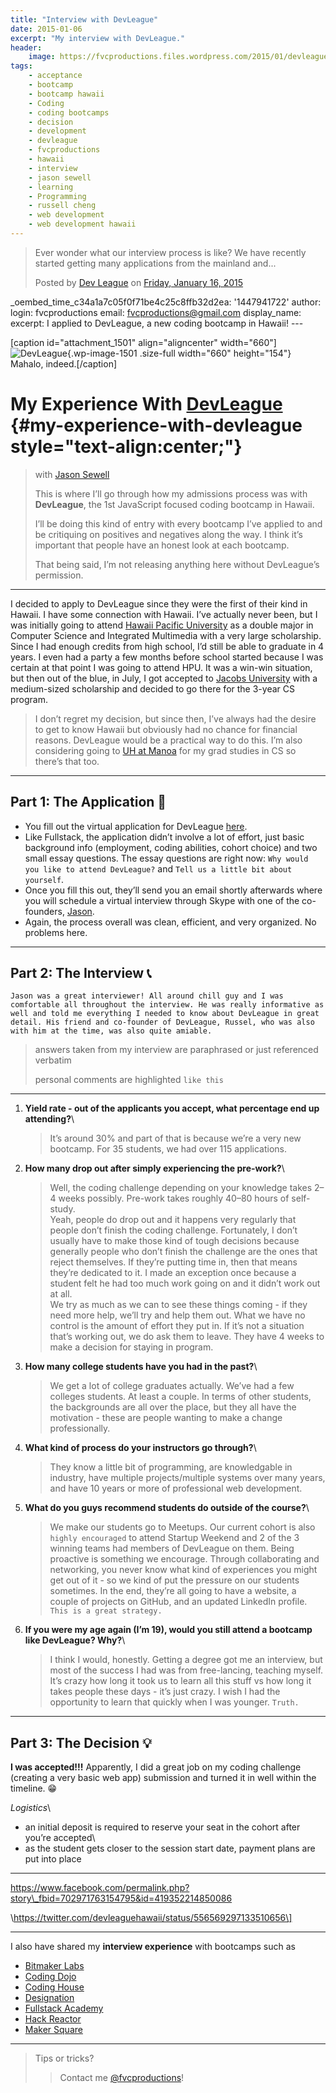 ```yaml
---
title: "Interview with DevLeague"
date: 2015-01-06
excerpt: "My interview with DevLeague."
header:
    image: https://fvcproductions.files.wordpress.com/2015/01/devleague-join-the-movement-learn-to-code-in-hawaii.png?w=1024&h=435&crop=1
tags:
    - acceptance
    - bootcamp
    - bootcamp hawaii
    - Coding
    - coding bootcamps
    - decision
    - development
    - devleague
    - fvcproductions
    - hawaii
    - interview
    - jason sewell
    - learning
    - Programming
    - russell cheng
    - web development
    - web development hawaii
---
```


> Ever wonder what our interview process is like? We have recently
> started getting many applications from the mainland and...
>
> Posted by [Dev
> League](https://www.facebook.com/Dev-League-419352214850086/)
> on [Friday, January 16,
> 2015](https://www.facebook.com/permalink.php?story_fbid=702971763154795&id=419352214850086)


\_oembed\_time\_c34a1a7c05f0f71be4c25c8ffb32d2ea: '1447941722' author:
login: fvcproductions email: fvcproductions@gmail.com display\_name:
 excerpt: I
applied to DevLeague, a new coding bootcamp in Hawaii! ---

\[caption id="attachment\_1501" align="aligncenter"
width="660"\]![DevLeague](https://fvcproductions.files.wordpress.com/2015/01/devleague2.jpg){.wp-image-1501
.size-full width="660" height="154"} Mahalo, indeed.\[/caption\]

My Experience With [DevLeague](https://www.devleague.com "DevLeague") {#my-experience-with-devleague style="text-align:center;"}
====================================================================

> with [Jason
> Sewell](https://www.linkedin.com/in/jasonsewell "Jason Sewell")
>
> This is where I’ll go through how my admissions process was with
> **DevLeague**, the 1st JavaScript focused coding bootcamp in Hawaii.
>
> I’ll be doing this kind of entry with every bootcamp I’ve applied to
> and be critiquing on positives and negatives along the way. I think
> it’s important that people have an honest look at each bootcamp.
>
> That being said, I’m not releasing anything here without DevLeague’s
> permission.

------------------------------------------------------------------------

I decided to apply to DevLeague since they were the first of their kind
in Hawaii. I have some connection with Hawaii. I’ve actually never been,
but I was initially going to attend [Hawaii Pacific
University](https://www.hpu.edu "HPU") as a double major in Computer
Science and Integrated Multimedia with a very large scholarship. Since I
had enough credits from high school, I’d still be able to graduate in 4
years. I even had a party a few months before school started because I
was certain at that point I was going to attend HPU. It was a win-win
situation, but then out of the blue, in July, I got accepted to [Jacobs
University](https://www.jacobs-university.de "Jacobs University") with a
medium-sized scholarship and decided to go there for the 3-year CS
program.

> I don’t regret my decision, but since then, I’ve always had the desire
> to get to know Hawaii but obviously had no chance for financial
> reasons. DevLeague would be a practical way to do this. I’m also
> considering going to [UH at
> Manoa](https://www.ics.hawaii.edu "UH@Manoa CS") for my grad studies in
> CS so there’s that too.

------------------------------------------------------------------------

Part 1: The Application 📝
-------------------------

-   You fill out the virtual application for DevLeague
    [here](https://www.devleague.com/apply "Apply to DevLeague").
-   Like Fullstack, the application didn’t involve a lot of effort, just
    basic background info (employment, coding abilities, cohort choice)
    and two small essay questions. The essay questions are right
    now: `Why would you like to attend DevLeague?` and
    `Tell us a little bit about yourself`.
-   Once you fill this out, they’ll send you an email shortly afterwards
    where you will schedule a virtual interview through Skype with one
    of the co-founders,
    [Jason](https://twitter.com/sewell_jason "Jason - Twitter").
-   Again, the process overall was clean, efficient, and very organized.
    No problems here.

------------------------------------------------------------------------

Part 2: The Interview 📞
-----------------------

    Jason was a great interviewer! All around chill guy and I was comfortable all throughout the interview. He was really informative as well and told me everything I needed to know about DevLeague in great detail. His friend and co-founder of DevLeague, Russel, who was also with him at the time, was also quite amiable.

> answers taken from my interview are paraphrased or just referenced
> verbatim
>
> personal comments are highlighted `like this`

------------------------------------------------------------------------

1. **Yield rate - out of the applicants you accept, what percentage end
    up attending?**\

    > It’s around 30% and part of that is because we’re a very new
    > bootcamp. For 35 students, we had over 115 applications.

2. **How many drop out after simply experiencing the pre-work?**\

    > Well, the coding challenge depending on your knowledge takes 2–4
    > weeks possibly. Pre-work takes roughly 40–80 hours of self-study.\
    > Yeah, people do drop out and it happens very regularly that people
    > don’t finish the coding challenge. Fortunately, I don’t usually
    > have to make those kind of tough decisions because generally
    > people who don’t finish the challenge are the ones that reject
    > themselves. If they’re putting time in, then that means they’re
    > dedicated to it. I made an exception once because a student felt
    > he had too much work going on and it didn’t work out at all.\
    > We try as much as we can to see these things coming - if they need
    > more help, we’ll try and help them out. What we have no control is
    > the amount of effort they put in. If it’s not a situation that’s
    > working out, we do ask them to leave. They have 4 weeks to make a
    > decision for staying in program.

3. **How many college students have you had in the past?**\

    > We get a lot of college graduates actually. We’ve had a few
    > colleges students. At least a couple. In terms of other students,
    > the backgrounds are all over the place, but they all have the
    > motivation - these are people wanting to make a change
    > professionally.

4.  **What kind of process do your instructors go through?**\

    > They know a little bit of programming, are knowledgable in
    > industry, have multiple projects/multiple systems over many years,
    > and have 10 years or more of professional web development.

5.  **What do you guys recommend students do outside of the course?**\

    > We make our students go to Meetups. Our current cohort is also
    > `highly encouraged` to attend Startup Weekend and 2 of the 3
    > winning teams had members of DevLeague on them. Being proactive is
    > something we encourage. Through collaborating and networking, you
    > never know what kind of experiences you might get out of it - so
    > we kind of put the pressure on our students sometimes. In the end,
    > they’re all going to have a website, a couple of projects on
    > GitHub, and an updated LinkedIn profile.
    > `This is a great strategy.`

6.  **If you were my age again (I’m 19), would you still attend a
    bootcamp like DevLeague? Why?**\

    > I think I would, honestly. Getting a degree got me an interview,
    > but most of the success I had was from free-lancing, teaching
    > myself. It’s crazy how long it took us to learn all this stuff vs
    > how long it takes people these days - it’s just crazy. I wish I
    > had the opportunity to learn that quickly when I was younger.
    > `Truth.`

------------------------------------------------------------------------

Part 3: The Decision 💡
----------------------

**I was accepted!!!** Apparently, I did a great job on my coding
challenge (creating a very basic web app) submission and turned it in
well within the timeline. 😁

*Logistics*\
- an initial deposit is required to reserve your seat in the cohort
after you’re accepted\
- as the student gets closer to the session start date, payment plans
are put into place

------------------------------------------------------------------------

https://www.facebook.com/permalink.php?story\_fbid=702971763154795&id=419352214850086

\https://twitter.com/devleaguehawaii/status/556569297133510656\]

------------------------------------------------------------------------

I also have shared my **interview experience** with bootcamps such as

- [Bitmaker
    Labs](https://fvcproductions.com/2014/03/12/bitmaker-labs/ "Bitmaker Labs")
- [Coding
    Dojo](https://fvcproductions.com/2015/01/06/interview-coding-dojo/ "Interview with Coding Dojo 🍜")
- [Coding
    House](https://fvcproductions.com/2015/01/06/coding-house-interview/ "Interview with Coding House 🏠")
- [Designation](https://fvcproductions.com/2015/01/06/interview-with-designation/ "Interview with Designation 🎨")
- [Fullstack
    Academy](https://fvcproductions.com/2014/12/28/my-experience-with-fullstack-academy-of-code/ "My Experience with Fullstack Academy of Code 💻")
- [Hack
    Reactor](https://fvcproductions.com/2015/01/05/questioning-hack-reactor/ "Questioning Hack Reactor 🔑")
- [Maker
    Square](https://fvcproductions.com/2015/01/14/my-experience-with-makersquare-%f0%9f%92/ "My Experience with MakerSquare 💻")

------------------------------------------------------------------------

> Tips or tricks?
>
> > Contact me
> > [@fvcproductions](https://twitter.com/fvcproductions "Twitter - FVCproductions")!
